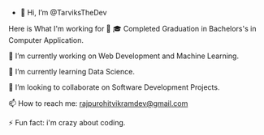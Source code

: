 - 👋 Hi, I’m @TarviksTheDev
  
Here is What I'm working for 👋
🎓 Completed Graduation in Bachelors's in Computer Application.

🔭 I’m currently working on Web Development and Machine Learning.

🌱 I’m currently learning Data Science.

👯 I’m looking to collaborate on Software Development Projects.

📫 How to reach me: rajpurohitvikramdev@gmail.com

⚡ Fun fact: i'm crazy about coding.

